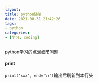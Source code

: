 ```yaml
---
layout:
title: python随笔
date: 2021-08-31 21:42:26
tags:
- python
categories:
- [学习, coding]
---
```


python学习的点滴细节问题
<!-- more -->
#### print
`print('xxx', end='\r')`输出后刷新到本行头
